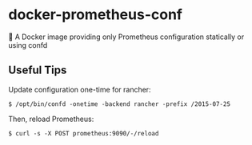 # docker-prometheus-conf

:whale: A Docker image providing only Prometheus configuration statically or using confd

## Useful Tips

Update configuration one-time for rancher:

    $ /opt/bin/confd -onetime -backend rancher -prefix /2015-07-25

Then, reload Prometheus:

    $ curl -s -X POST prometheus:9090/-/reload
